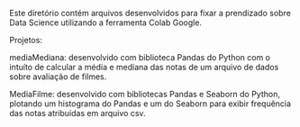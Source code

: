 Este diretório contém arquivos desenvolvidos para fixar a prendizado sobre Data Science utilizando a ferramenta Colab Google.

Projetos:

mediaMediana: desenvolvido com biblioteca Pandas do Python com o intuíto de calcular a média e mediana das notas de um arquivo de dados sobre avaliação de filmes.

MediaFilme: desenvolvido com bibliotecas Pandas e Seaborn do Python, plotando um histograma do Pandas e um do Seaborn para exibir frequência das notas atribuídas em arquivo csv.

